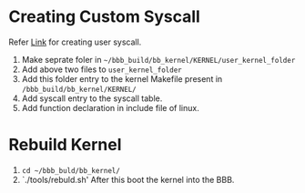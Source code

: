 # Creating Custom Syscall
Refer [Link](https://medium.com/@ssreehari/implementing-a-system-call-in-linux-kernel-4-7-1-6f98250a8c38) for creating user syscall.<br>
  1. Make seprate foler in `~/bbb_build/bb_kernel/KERNEL/user_kernel_folder`<br>
  2. Add above two files to `user_kernel_folder`<br>
  3. Add this folder entry to the kernel Makefile present in `/bbb_build/bb_kernel/KERNEL/`<br>
  4. Add syscall entry to the syscall table.<br>
  5. Add function declaration in include file of linux.<br>
# Rebuild Kernel
  1. `cd ~/bbb_buld/bb_kernel/`
  2. `./tools/rebuld.sh'
  After this boot the kernel into the BBB.
